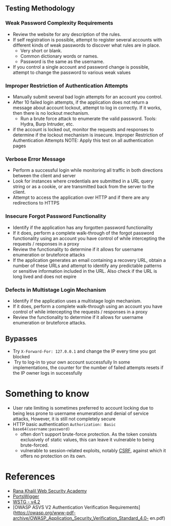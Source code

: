 ## Testing Methodology
### Weak Password Complexity Requirements
- Review the website for any description of the rules.
- If self registration is possible, attempt to register several accounts with different kinds of weak passwords to discover what rules are in place.
	- Very short or blank. 
	- Common dictionary words or names. 
	- Password is the same as the username.
- If you control a single account and password change is possible, attempt to change the password to various weak values
### Improper Restriction of Authentication Attempts
- Manually submit several bad login attempts for an account you control. 
- After 10 failed login attempts, if the application does not return a message about account lockout, attempt to log in correctly. If it works, then there is no lockout mechanism. 
	- Run a brute force attack to enumerate the valid password. Tools: Hydra, Burp Intruder, etc. 
- if the account is locked out, monitor the requests and responses to determine if the lockout mechanism is insecure. Improper Restriction of Authentication Attempts 
  NOTE: Apply this test on all authentication pages
### Verbose Error Message
- Perform a successful login while monitoring all traffic in both directions between the client and server
- Look for instances where credentials are submitted in a URL query string or as a cookie, or are transmitted back from the server to the client.
- Attempt to access the application over HTTP and if there are any redirections to HTTPS
### Insecure Forgot Password Functionality
- Identify if the application has any forgotten password functionality
- If it does, perform a complete walk-through of the forgot password functionality using an account you have control of while intercepting the requests / responses in a proxy
- Review the functionality to determine if it allows for username enumeration or bruteforce attacks
- If the application generates an email containing a recovery URL, obtain a number of these URLs and attempt to identify any predictable patterns or sensitive information included in the URL. Also check if the URL is long lived and does not expire
### Defects in Multistage Login Mechanism
- Identify if the application uses a multistage login mechanism.
- If it does, perform a complete walk-through using an account you have control of while intercepting the requests / responses in a proxy
- Review the functionality to determine if it allows for username enumeration or bruteforce attacks.
## Bypasses
-  Try `X-Forward-For: 127.0.0.1` and change the IP every time you got blocked
-  Try to log-in to your own account successfully In some implementations, the counter for the number of failed attempts resets if the IP owner logs in successfully

# Something to know
- User rate limiting is sometimes preferred to account locking due to being less prone to username enumeration and denial of service attacks, However, it is still not completely secure
- HTTP basic authentication `Authorization: Basic base64(username:password)`
	- often don't support brute-force protection. As the token consists exclusively of static values, this can leave it vulnerable to being brute-forced.
	- vulnerable to session-related exploits, notably [CSRF](https://portswigger.net/web-security/csrf), against which it offers no protection on its own.
# References
- [Rana Khalil Web Security Academy](https://www.youtube.com/watch?v=mox6DL4zK7I&list=PLuyTk2_mYISJmmOLYzGxVSwS5vAhBVphr&index=1)
- [PortsWigger](https://portswigger.net/web-security/authentication)
- [ WSTG - v4.2](https://owasp.org/www-project-web-security-testing-guide/v42/4-Web_Application_Security_Testing/04-Authentication_Testing/)
- [OWASP ASVS V2 Authentication Verification Requirements](https://owasp.org/www-pdf-archive/OWASP_Application_Security_Verification_Standard_4.0- en.pdf)